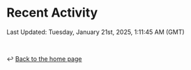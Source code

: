 # Recent Activity

<!--RECENT_ACTIVITY:start-->
<!--RECENT_ACTIVITY:end-->

<!--RECENT_ACTIVITY:last_update-->
Last Updated: Tuesday, January 21st, 2025, 1:11:45 AM (GMT)
<!--RECENT_ACTIVITY:last_update_end-->

<br>

↩️ [Back to the home page](/README.md)
